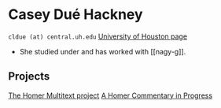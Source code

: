 # Casey Dué Hackney
`cldue (at) central.uh.edu`
[University of Houston page](https://www.uh.edu/class/mcl/faculty/due-hackney-c/)
- She studied under and has worked with [[nagy-g]].
## Projects
[The Homer Multitext project](https://www.homermultitext.org/)
[A Homer Commentary in Progress](https://ahcip.chs.harvard.edu/)